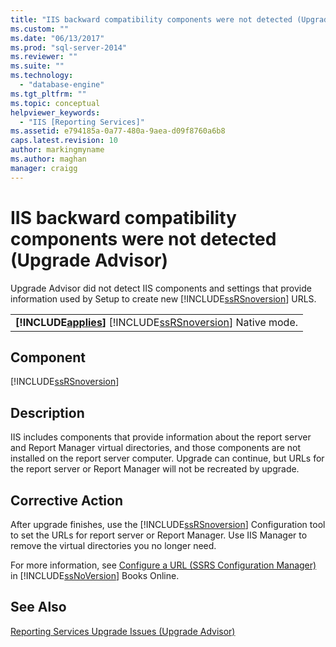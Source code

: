 ```yaml
---
title: "IIS backward compatibility components were not detected (Upgrade Advisor) | Microsoft Docs"
ms.custom: ""
ms.date: "06/13/2017"
ms.prod: "sql-server-2014"
ms.reviewer: ""
ms.suite: ""
ms.technology: 
  - "database-engine"
ms.tgt_pltfrm: ""
ms.topic: conceptual
helpviewer_keywords: 
  - "IIS [Reporting Services]"
ms.assetid: e794185a-0a77-480a-9aea-d09f8760a6b8
caps.latest.revision: 10
author: markingmyname
ms.author: maghan
manager: craigg
---
```

# IIS backward compatibility components were not detected (Upgrade Advisor)
  Upgrade Advisor did not detect IIS components and settings that provide information used by Setup to create new [!INCLUDE[ssRSnoversion](../../includes/ssrsnoversion-md.md)] URLS.  
  
||  
|-|  
|**[!INCLUDE[applies](../../includes/applies-md.md)]**  [!INCLUDE[ssRSnoversion](../../includes/ssrsnoversion-md.md)] Native mode.|  
  
## Component  
 [!INCLUDE[ssRSnoversion](../../includes/ssrsnoversion-md.md)]  
  
## Description  
 IIS includes components that provide information about the report server and Report Manager virtual directories, and those components are not installed on the report server computer. Upgrade can continue, but URLs for the report server or Report Manager will not be recreated by upgrade.  
  
## Corrective Action  
 After upgrade finishes, use the [!INCLUDE[ssRSnoversion](../../includes/ssrsnoversion-md.md)] Configuration tool to set the URLs for report server or Report Manager. Use IIS Manager to remove the virtual directories you no longer need.  
  
 For more information, see [Configure a URL  &#40;SSRS Configuration Manager&#41;](../../reporting-services/install-windows/configure-a-url-ssrs-configuration-manager.md) in [!INCLUDE[ssNoVersion](../../includes/ssnoversion-md.md)] Books Online.  
  
## See Also  
 [Reporting Services Upgrade Issues &#40;Upgrade Advisor&#41;](../../../2014/sql-server/install/reporting-services-upgrade-issues-upgrade-advisor.md)  
  
  
